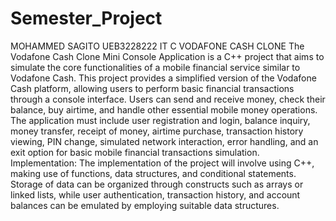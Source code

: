 # Semester_Project
MOHAMMED SAGITO
UEB3228222
IT C
VODAFONE CASH CLONE
The Vodafone Cash Clone Mini Console Application is a C++ project that aims to simulate the core functionalities of a mobile financial service similar to Vodafone Cash. This project provides a simplified version of the Vodafone Cash platform, allowing users to perform basic financial transactions through a console interface. Users can send and receive money, check their balance, buy airtime, and handle other essential mobile money operations.
The application must include user registration and login, balance inquiry, money transfer, receipt of money, airtime purchase, transaction history viewing, PIN change, simulated network interaction, error handling, and an exit option for basic mobile financial transactions simulation.
Implementation: The implementation of the project will involve using C++, making use of functions, data structures, and conditional statements. Storage of data can be organized through constructs such as arrays or linked lists, while user authentication, transaction history, and account balances can be emulated by employing suitable data structures.
